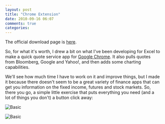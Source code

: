 ```yaml
---
layout: post
title: "Chrome Extension"
date: 2010-09-16 06:07
comments: true
categories: 
---
```


The official download page is [here][web_store].

So, for what it's worth, I drew a bit on what I've been developing for Excel to make a quick quote service app
for [Google Chrome][chrome]. It also pulls quotes from Bloomberg, Google and Yahoo!, and then adds some charting
capabilities.

We'll see how much time I have to work on it and improve things, but I made it because there doesn't seem to be a great
variety of finance apps that can get you information on the fixed income, futures and stock markets. So, there you go, a
simple little exercise that puts everything you need (and a lot of things you don't) a button click away:

![Basic][basic]

![Basic][goog]

  [web_store]:https://chrome.google.com/extensions/detail/bhnbpahgjklokfhbaaifmgcjapolomgj
  [chrome]:http://www.google.com/chrome/intl/en/landing_chrome.html?hl=en
  [basic]:/images/prisma_quotes/basic.png
  [goog]:/images/prisma_quotes/goog.png
